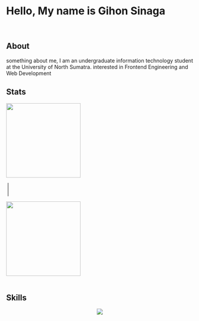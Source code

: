 <div align=start> <h1>Hello, My name is Gihon Sinaga</h1> </div>

<br>

## About 

 something about me, I am an undergraduate information technology student at the University of North Sumatra. interested in Frontend Engineering and Web Development 


## Stats
<div align=start>

  <img height=200 align="center" src="https://github-readme-stats.vercel.app/api?username=gihonsinaga&rank_icon=github&bg_color=000000&text_color=FFFFFF" />

<span style="font-size: 30px; color: #808080;">|</span>

  <img height=200 align="center" src="https://github-readme-stats.vercel.app/api/top-langs?username=gihonsinaga&layout=compact&langs_count=8&card_width=320&bg_color=000000&text_color=FFFFFF" />

</div><br>

## Skills


<p align="center">
  <a href="https://skillicons.dev">
    <img src="https://skillicons.dev/icons?perline=10&i=react,vite,javascript,nodejs,git,github,postman,figma" />
  </a>
</p>
<br>
